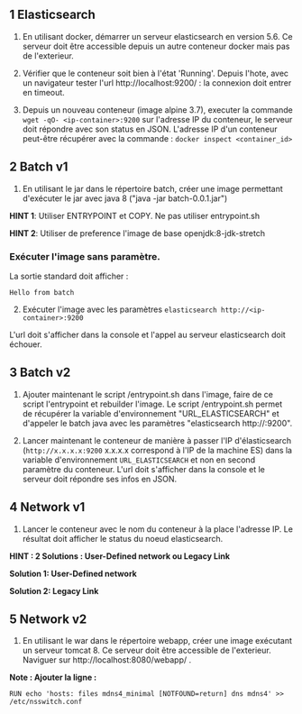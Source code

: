 
## 1 Elasticsearch
1. En utilisant docker, démarrer un serveur elasticsearch en version 5.6. Ce serveur doit être accessible depuis un autre conteneur docker mais pas de l'exterieur. 


2. Vérifier que le conteneur soit bien à l'état 'Running'.
Depuis l'hote, avec un navigateur tester l'url http://localhost:9200/ : la connexion doit entrer en timeout.

3. Depuis un nouveau conteneur (image alpine 3.7), executer la commande ```wget -qO- <ip-container>:9200``` sur l'adresse IP du conteneur, le serveur doit répondre avec son status en JSON.
L'adresse IP d'un conteneur peut-être récupérer avec la commande : 
```docker inspect <container_id>```


## 2 Batch v1
1. En utilisant le jar dans le répertoire batch, créer une image permettant d'exécuter le jar avec java 8 ("java -jar batch-0.0.1.jar")

**HINT 1**: Utiliser ENTRYPOINT et COPY. Ne pas utiliser entrypoint.sh

**HINT 2**: Utiliser de preference l'image de base openjdk:8-jdk-stretch


### Exécuter l'image sans paramètre.
La sortie standard doit afficher : 
```args:0
Hello from batch
```
2. Exécuter l'image avec les paramètres ```elasticsearch http://<ip-container>:9200```

L'url doit s'afficher dans la console et l'appel au serveur elasticsearch doit échouer.

## 3 Batch v2
1. Ajouter maintenant le script /entrypoint.sh dans l'image, faire de ce script l'entrypoint et rebuilder l'image.
Le script /entrypoint.sh permet de récupérer la variable d'environnement "URL_ELASTICSEARCH" et d'appeler le batch java avec les paramètres "elasticsearch http://<ip-container>:9200".

2. Lancer maintenant le conteneur de manière à passer l'IP d'élasticsearch (```http://x.x.x.x:9200``` x.x.x.x correspond à l'IP de la machine ES) dans la variable d'environnement ```URL_ELASTICSEARCH``` et non en second paramètre du conteneur. L'url doit s'afficher dans la console et le serveur doit répondre ses infos en JSON.


## 4 Network v1
1. Lancer le conteneur avec le nom du conteneur à la place l'adresse IP. Le résultat doit afficher le status du noeud elasticsearch.

**HINT : 2 Solutions : User-Defined network ou Legacy Link**

**Solution 1: User-Defined network**


**Solution 2: Legacy Link**


## 5 Network v2
1. En utilisant le war dans le répertoire webapp, créer une image exécutant un serveur tomcat 8. Ce serveur doit être accessible de l'exterieur. Naviguer sur http://localhost:8080/webapp/ .

**Note : Ajouter la ligne :**

```RUN echo 'hosts: files mdns4_minimal [NOTFOUND=return] dns mdns4' >> /etc/nsswitch.conf```

